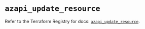 # `azapi_update_resource`

Refer to the Terraform Registry for docs: [`azapi_update_resource`](https://registry.terraform.io/providers/azure/azapi/2.2.0/docs/resources/update_resource).
